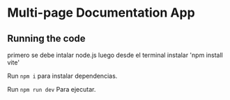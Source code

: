 
  # Multi-page Documentation App


  ## Running the code

  primero se debe intalar node.js
  luego desde el terminal instalar 'npm install vite'

  Run `npm i` para instalar dependencias.

  Run `npm run dev` Para ejecutar.
  
